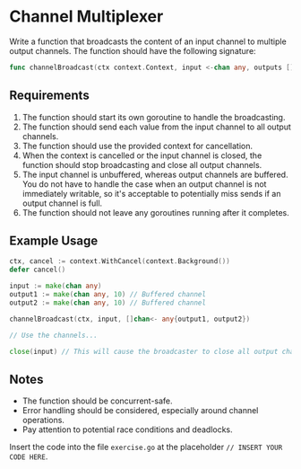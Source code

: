 # Channel Multiplexer

Write a function that broadcasts the content of an input channel to multiple output channels. The function should have the following signature:

```go
func channelBroadcast(ctx context.Context, input <-chan any, outputs []chan<- any)
```

## Requirements
1. The function should start its own goroutine to handle the broadcasting.
2. The function should send each value from the input channel to all output channels.
3. The function should use the provided context for cancellation.
4. When the context is cancelled or the input channel is closed, the function should stop broadcasting and close all output channels.
5. The input channel is unbuffered, whereas output channels are buffered. You do not have to handle the case when an output channel is not immediately writable, so it's acceptable to potentially miss sends if an output channel is full.
6. The function should not leave any goroutines running after it completes.

## Example Usage
```go
ctx, cancel := context.WithCancel(context.Background())
defer cancel()

input := make(chan any)
output1 := make(chan any, 10) // Buffered channel
output2 := make(chan any, 10) // Buffered channel

channelBroadcast(ctx, input, []chan<- any{output1, output2})

// Use the channels...

close(input) // This will cause the broadcaster to close all output channels
```

## Notes
- The function should be concurrent-safe.
- Error handling should be considered, especially around channel operations.
- Pay attention to potential race conditions and deadlocks.

Insert the code into the file `exercise.go` at the placeholder `// INSERT YOUR CODE HERE`.
